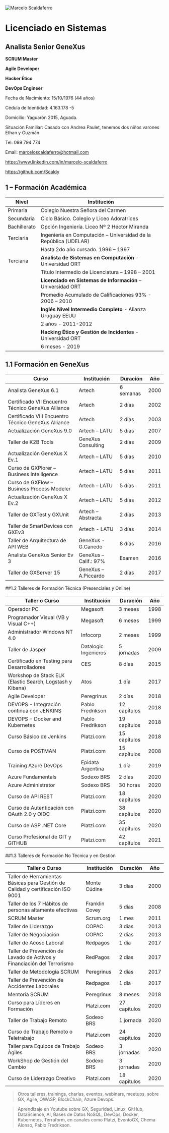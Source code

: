 ![Marcelo Scaldaferro](https://i.ibb.co/8djLRrm/Img-Marcelo-CV.png)

# **Licenciado en Sistemas**

## **Analista Senior GeneXus**

**SCRUM Master**

**Agile Developer**

**Hacker Ético**

**DevOps Engineer**


Fecha de Nacimiento:  15/10/1976 (44 años)

Cédula de Identidad:	 4.163.178 -5

Domicilio: Yaguarón 2015, Aguada.

Situación Familiar: Casado con Andrea Paulet, tenemos dos niños varones Ethan y Guzmán.

Tel: 099 794 774
 
Email: marceloscaldaferro@hotmail.com

https://www.linkedin.com/in/marcelo-scaldaferro

https://github.com/Scaldy

## 1 – Formación Académica

|Nivel          |Institución                                                        |
|---------------|-------------------------------------------------------------------|
|Primaria       |Colegio Nuestra Señora del Carmen                                  |
|Secundaria     |Ciclo Básico. Colegio y Liceo Adoratrices                          |
|Bachillerato   |Opción Ingeniería. Liceo Nº 2 Héctor Miranda                       |
|Terciaria      |Ingeniería en Computación – Universidad de la República (UDELAR)   |
|               |Hasta 2do año cursado. 1996 – 1997                                 |
|Terciaria      |**Analista de Sistemas en Computación** – Universidad ORT          |
|               |Título Intermedio de Licenciatura – 1998 – 2001                    |
|               |**Licenciado en Sistemas de Información** – Universidad ORT        |
|               |Promedio Acumulado de Calificaciones 93% - 2006 – 2010             |
|               |**Inglés Nivel Intermedio Completo** - Alianza Uruguay EEUU        |
|               |2 años - 2011-2012                                                 |
|               |**Hacking Ético y Gestión de Incidentes** - Universidad ORT        |
|               |6 meses - 2019                                                     |


## 1.1 Formación en GeneXus

|Curso|Institución|Duración|Año|
|-|-|-|-|
|Analista GeneXus 6.1|Artech|6 semanas|2000|
|Certificado VII Encuentro Técnico GeneXus Alliance|Artech|2 días|2002|
|Certificado VIII Encuentro Técnico GeneXus Alliance|Artech|2 días|2003|
|Actualización GeneXus 9.0|Artech – LATU|5 días|2007|
|Taller de K2B Tools|GeneXus Consulting|2 días|2009|
|Actualización GeneXus X Ev.1|Artech – LATU|5 días|2010|
|Curso de GXPlorer – Business Intelligence|Artech – LATU|5 días|2011|
|Curso de GXFlow – Business Process Modeler|Artech – LATU|5 días|2011|
|Actualización GeneXus X Ev.2|Artech – LATU|5 días|2012|
|Taller de GXTest y GXUnit|Artech – Abstracta|2 días|2013|
|Taller de SmartDevices con GXEv3|Artech - LATU|3 días|2014|
|Taller de Arquitectura de API WEB|GeneXus - G.Canedo|8 días|2016|
|Analista GeneXus Senior Ev 3|GeneXus – Calif.: 97%|Examen|2016|
|Taller de GXServer 15|GeneXus – A.Piccardo|2 días|2017|

##1.2 Talleres de Formación Técnica (Presenciales y Online)

|Taller o Curso|Institución|Duración|Año|
|-|-|-|-|
|Operador PC|Megasoft|3 meses|1998|
|Programador Visual (VB y Visual C++)|Megasoft|6 meses|1999|
|Administrador Windows NT 4.0|Infocorp|2 meses|1999|
|Taller de Jasper|Datalogic Ingenieros|5 jornadas|2009|
|Certificado en Testing para Desarrolladores|CES |8 días|2015|
|Workshop de Stack ELK (Elastic Search, Logstash y Kibana)|Atos|1 día|2017|
|Agile Developer|Peregrinus|2 días|2018|
|DEVOPS - Integración continua con JENKINS|Pablo Fredrikson|12 capítulos|2018|
|DEVOPS - Docker and Kubernetes|Pablo Fredrikson|19 capítulos|2018|
|Curso Básico de Jenkins|Platzi.com|15 capítulos|2018|
|Curso de POSTMAN|Platzi.com|15 capítulos|2008|
|Training Azure DevOps|Epidata Argentina| 1 día|2019 |
|Azure Fundamentals|Sodexo BRS|2 días|2020|
|Azure Administrator|Sodexo BRS|30 horas|2020|
|Curso de API REST|Platzi.com|18 capítulos|2020|
|Curso de Autenticación con OAuth 2.0 y OIDC|Platzi.com|38 capítulos|2020|
|Curso de ASP .NET Core|Platzi.com|35 capítulos|2020|
|Curso Profesional de GIT y GITHUB|Platzi.com|42 capítulos|2021|


##1.3 Talleres de Formación No Técnica y en Gestión


|Taller o Curso|Institución|Duración|Año|
|-|-|-|-|
|Taller de Herramientas Básicas para Gestión de Calidad y certificación ISO 9001|Monte Cúdine|3 días|2000|
|Taller de los 7 Hábitos de personas altamente efectivas|Franklin Covey|5 días|2008|
|SCRUM Master|Scrum.org|1 mes|2011|
|Taller de Liderazgo|COPAC|3 días|2013|
|Taller de Negociación|COPAC|2 días|2013|
|Taller de Acoso Laboral|Redpagos|1 día|2017|
|Taller de Prevención de Lavado de Activos y Financiación del Terrorismo|RedPagos|2 días|2017|
|Taller de Metodología SCRUM|Peregrinus|2 días|2017|
|Taller de Prevención de Accidentes Laborales|Redpagos|1 día|2017|
|Mentoría SCRUM|Peregrinus|8 meses|2018|
|Curso para Líderes en Formación |Platzi.com|27 capítulos|2020|
|Taller de Trabajo Remoto|Sodexo BRS|1 jornada|2020|
|Curso de Trabajo Remoto o Teletrabajo|Platzi.com|24 capítulos|2020|
|Taller para Equipos de Trabajo Àgiles|Sodexo BRS|3 jornadas|2020|
|WorkShop de Gestión del Cambio|Sodexo BRS|3 jornadas|2020|
|Curso de Liderazgo Creativo|Platzi.com|18 capítulos|2020|

> Otros talleres, trainings, charlas, eventos, webinars, meetups, sobre GX, Agile, OWASP, BlockChain, Azure Devops.

> Aprendizaje en Youtube sobre GX, Seguridad, Linux, GitHub, DataScience, AI, Bases de Datos NoSQL, DevOps, Docker, Kubernetes, Terraform, en canales como Platzi, EventoGX, Chema Alonso, Pablo Fredrikson.








